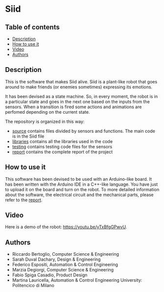 # Siid

## Table of contents
- [Description](#description)
- [How to use it](#how-to-use-it)
- [Video](#video)
- [Authors](#authors)

## Description

This is the software that makes Siid alive. Siid is a plant-like robot that goes around to make friends (or enemies sometimes) expressing its emotions. 

It has been devised as a state machine. So, in every moment, the robot is in a particular state and goes in the next one based on the inputs from the sensors. When a transition is fired some actions and animations are perfomed depending on the current state. 

The repository is organized in this way:
- [source](source/Siid) contains files divided by sensors and functions. The main code is in the Siid file
- [libraries](libraries) contains all the libraries used in the code
- [testing](testing) contains testing code files for the sensors
- [report](documentation/report.pdf) contains the complete report of the project

## How to use it

This software has been devised to be used with an Arduino-like board. It has been written with the Arduino IDE in a C++-like language. You have just to upload it on the board and turn on the robot. To more detailed information about the software, the electrical circuit and the mechanical parts, please refer to the [report](documentation/report.pdf).

## Video

Here is a demo of the robot: https://youtu.be/yTxBfgGPwvU.

## Authors

- Riccardo Bertoglio, Computer Science & Engineering
- Sarah Duval Dachary, Design & Engineering
- Federico Espositi, Automation & Control Engineering
- Marzia Degiorgi, Computer Science & Engineering
- Fabio Spiga Casadio, Product Design
- Martina Lauricella, Automation & Control Engineering
University: Politencico di Milano


